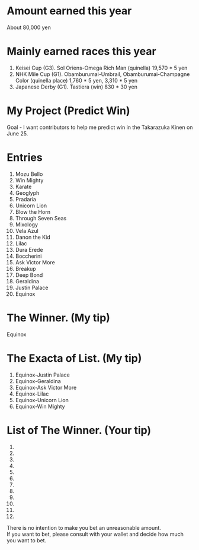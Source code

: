 # Amount earned this year
About 80,000 yen

# Mainly earned races this year
1. Keisei Cup (G3). Sol Oriens-Omega Rich Man (quinella) 19,570 * 5 yen
2. NHK Mile Cup (G1). Obamburumai-Umbrail, Obamburumai-Champagne Color (quinella place) 1,760 * 5 yen, 3,310 * 5 yen
3. Japanese Derby (G1). Tastiera (win) 830 * 30 yen


# My Project (Predict Win)
Goal - I want contributors to help me predict win in the Takarazuka Kinen on June 25.

# Entries
1. Mozu Bello
2. Win Mighty
3. Karate
4. Geoglyph
5. Pradaria
6. Unicorn Lion
7. Blow the Horn
8. Through Seven Seas
9. Mixology
10. Vela Azul
11. Danon the Kid
12. Lilac
13. Dura Erede
14. Boccherini
15. Ask Victor More
16. Breakup
17. Deep Bond
18. Geraldina
19. Justin Palace
20. Equinox

# The Winner. (My tip)
Equinox

# The Exacta of List. (My tip)
1. Equinox-Justin Palace
2. Equinox-Geraldina
3. Equinox-Ask Victor More
4. Equinox-Lilac
5. Equinox-Unicorn Lion
6. Equinox-Win Mighty

# List of The Winner. (Your tip)
1.
2.
3.
4.
5.
6.
7.
8.
9.
10.
11.
12.


There is no intention to make you bet an unreasonable amount. <br>
If you want to bet, please consult with your wallet and decide how much you want to bet.
